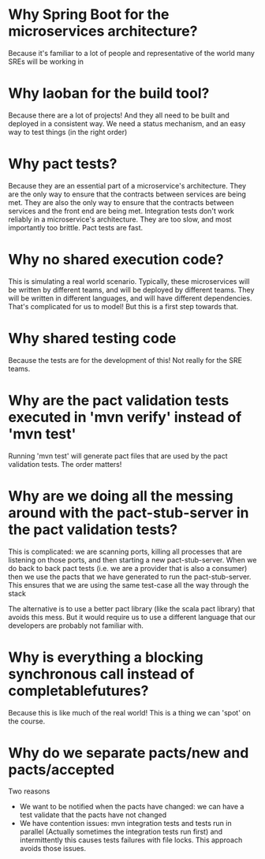 # Why Spring Boot for the microservices architecture?

Because it's familiar to a lot of people and representative of the world many SREs will be working in

# Why laoban for the build tool?

Because there are a lot of projects! And they all need to be built and deployed in a consistent way. We need a status
mechanism, and
an easy way to test things (in the right order)

# Why pact tests?

Because they are an essential part of a microservice's architecture. They are the only way to ensure that the contracts
between services are being met. They are also the only way to ensure that the contracts between services and the front
end are being met. Integration tests don't work reliably in a microservice's architecture. They are too slow, and most
importantly too brittle. Pact tests are fast.

# Why no shared execution code?

This is simulating a real world scenario. Typically, these microservices will be written by different teams, and will be
deployed by different teams. They will be written in different languages, and will have different dependencies. That's
complicated for us to model! But this is a first step towards that.

# Why shared testing code

Because the tests are for the development of this! Not really for the SRE teams.

# Why are the pact validation tests executed in 'mvn verify' instead of 'mvn test'

Running 'mvn test' will generate pact files that are used by the pact validation tests. The order matters!

# Why are we doing all the messing around with the pact-stub-server in the pact validation tests?

This is complicated: we are scanning ports, killing all processes that are listening on those ports, and then starting a
new pact-stub-server. When we do back to back pact tests (i.e. we are a provider that is also a consumer) then we use
the pacts that we have
generated to run the pact-stub-server. This ensures that we are using the same test-case all the way through the stack

The alternative is to use a better pact library (like the scala pact library) that avoids this mess. But it would
require us
to use a different language that our developers are probably not familiar with.

# Why is everything a blocking synchronous call instead of completablefutures?

Because this is like much of the real world! This is a thing we can 'spot' on the course.

# Why do we separate pacts/new and pacts/accepted

Two reasons

* We want to be notified when the pacts have changed: we can have a test validate that the pacts have not changed
* We have contention issues: mvn integration tests and tests run in parallel (Actually sometimes the integration tests
  run first) and intermittently this causes tests failures with file locks. This approach avoids those issues.

